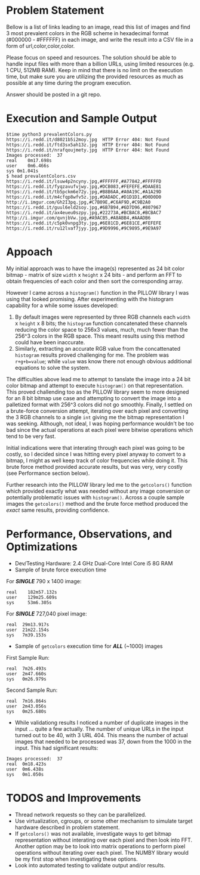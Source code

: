 # Problem Statement
Bellow is a list of links leading to an image, read this list of images and find 3 most prevalent colors in the RGB scheme in hexadecimal format (#000000 - #FFFFFF) in each image, and write the result into a CSV file in a form of url,color,color,color.

Please focus on speed and resources. The solution should be able to handle input files with more than a billion URLs, using limited resources (e.g. 1 CPU, 512MB RAM). Keep in mind that there is no limit on the execution time, but make sure you are utilizing the provided resources as much as possible at any time during the program execution.

Answer should be posted in a git repo.

# Execution and Sample Output
```
$time python3 prevalentColors.py 
https://i.redd.it/d8021b5i2moy.jpg  HTTP Error 404: Not Found
https://i.redd.it/ftd3sx5ah13z.jpg  HTTP Error 404: Not Found
https://i.redd.it/nrafqoujmety.jpg  HTTP Error 404: Not Found
Images processed:  37
real	0m17.698s
user	0m6.466s
sys	0m1.041s
$ head prevalentColors.csv 
https://i.redd.it/lsuw4p2ncyny.jpg,#FFFFFF,#A77842,#FFFFFD
https://i.redd.it/fyqzavufvjwy.jpg,#DCB083,#FEFEFE,#DAAE81
https://i.redd.it/tb5pckm6e72y.jpg,#B8B6AA,#A0A19C,#A1A29D
https://i.redd.it/m4cfqp8wfv5z.jpg,#DADADC,#D1D1D1,#D0D0D0
http://i.imgur.com/Gh2I3pq.jpg,#C7B09E,#C6AF9D,#C9B2A0
https://i.redd.it/guul6eld2soy.jpg,#6B7B94,#6D7D96,#807967
https://i.redd.it/ax4eueu0szpy.jpg,#22273A,#BCBAC8,#BCBAC7
http://i.imgur.com/qvnjbVw.jpg,#A9ACB5,#A8ABB4,#AAADB6
https://i.redd.it/c5pk0vnpg3ty.jpg,#6E81CD,#6E81CE,#FEFEFE
https://i.redd.it/ru12lvaf7jyy.jpg,#9D9996,#9C9895,#9E9A97
```

# Appoach

My initial approach was to have the image(s) represented as 24 bit color bitmap - matrix of size `width` x `height` x 24 bits - and perform an FFT to obtain frequencies of each color and then sort the corresponding array.

However I came across a `histogram()` function in the PILLOW library I was using that looked promising. After experimenting with the histogram capability for a while some issues developed:

1. By default images were represented by three RGB channels each `width` x `height` x 8 bits; the `histogram` function concatenated these channels reducing the color space to 256x3 values, much, much fewer than the 256^3 colors in the RGB space. This meant results using this method could have been inaccurate.
2. Similarly, extracting an accurate RGB value from the concattenated `histogram` results proved challenging for me. The problem was `r+g+b=value`; while `value` was know there not enough obvious additional equations to solve the system.

The difficulties above lead me to attempt to tanslate the image into a 24 bit color bitmap and attempt to execute `histogram()` on that representation. This proved challending too as the PILLOW library seem to more designed for an 8 bit bitmap use case and attempting to convert the image into a palletized format with 256^3 colors did not go smoothly. Finally, I settled on a brute-force conversion attempt, iterating over each pixel and converting the 3 RGB channels to a single `int` giving me the bitmap representation I was seeking. Although, not ideal, I was hoping performance wouldn't be too bad since the actual operations at each pixel were bitwise operations which tend to be very fast.

Initial indications were that interating through each pixel was going to be costly, so I decided since I was hitting every pixel anyway to convert to a bitmap, I might as well keep track of color frequencies while doing it. This brute force method provided accurate results, but was very, very costly (see Performance section below).

Further research into the PILLOW library led me to the `getcolors()` function which provided exactly what was needed without any image conversion or potentially problematic issues with `histogram()`. Across a couple sample images the `getcolors()` method and the brute force method produced the *exact* same results, providing confidence.

# Performance, Observations, and Optimizations

- Dev/Testing Hardware: 2.4 GHz Dual-Core Intel Core i5 8G RAM
- Sample of brute force execution time

For ***SINGLE*** 790 x 1400 image:
```
real	182m57.132s
user	129m25.609s
sys	    53m6.305s
```

For ***SINGLE*** 727,040 pixel image:
```
real  29m13.917s
user  21m22.154s
sys   7m39.153s
```
- Sample of `getcolors` execution time for ***ALL*** (~1000) images

First Sample Run:
```
real  7m26.493s
user  2m47.660s
sys   0m26.979s
```
Second Sample Run:
```
real  7m16.864s
user  2m43.056s
sys   0m25.680s
```
- While validationg results I noticed a number of duplicate images in the input ... quite a few actually. The number of unique URLs in the input turned out to be 40, with 3 URL 404. This means the number of actual images that needed to be processed was 37, down from the 1000 in the input. This had significant results:
```
Images processed:  37
real  0m18.423s
user  0m6.438s
sys   0m1.050s
```
# TODOS and Improvements
- Thread network requests so they can be parallelized.
- Use virtualization, cgroups, or some other mechanism to simulate target hardware described in problem statement.
- If `getcolors()` was not available, investigate ways to get bitmap representation without interating over each pixel and then look into FFT. Another option may be to look into matrix operations to perform pixel operations without iterating over each pixel. The NUMBY library would be my first stop when investigating these options.
- Look into automated testing to validate output and/or results.
